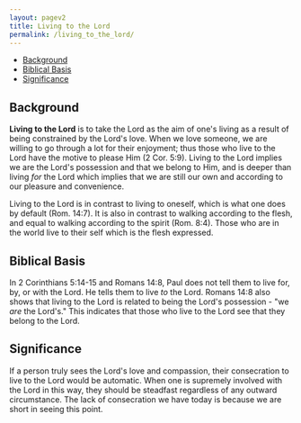 ```yaml
---
layout: pagev2
title: Living to the Lord
permalink: /living_to_the_lord/
---
```

- [Background](#background)
- [Biblical Basis](#biblical-basis)
- [Significance](#significance)

## Background

**Living to the Lord** is to take the Lord as the aim of one's living as a result of being constrained by the Lord's love. When we love someone, we are willing to go through a lot for their enjoyment; thus those who live to the Lord have the motive to please Him (2 Cor. 5:9). Living to the Lord implies we are the Lord's possession and that we belong to Him, and is deeper than living *for* the Lord which implies that we are still our own and according to our pleasure and convenience. 

Living to the Lord is in contrast to living to oneself, which is what one does by default (Rom. 14:7). It is also in contrast to walking according to the flesh, and equal to walking according to the spirit (Rom. 8:4). Those who are in the world live to their self which is the flesh expressed.

## Biblical Basis

In 2 Corinthians 5:14-15 and Romans 14:8, Paul does not tell them to live for, by, or with the Lord. He tells them to live *to* the Lord. Romans 14:8 also shows that living to the Lord is related to being the Lord's possession - "we *are* the Lord's." This indicates that those who live to the Lord see that they belong to the Lord.

## Significance

If a person truly sees the Lord's love and compassion, their consecration to live to the Lord would be automatic. When one is supremely involved with the Lord in this way, they should be steadfast regardless of any outward circumstance. The lack of consecration we have today is because we are short in seeing this point. 
